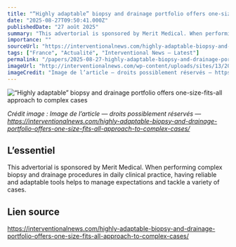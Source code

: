 ```yaml
---
title: "“Highly adaptable” biopsy and drainage portfolio offers one-size-fits-all approach to complex cases"
date: "2025-08-27T09:50:41.000Z"
publishedDate: "27 août 2025"
summary: "This advertorial is sponsored by Merit Medical. When performing complex biopsy and drainage procedures in daily clinical practice, having reliable and adaptable tools helps to manage expectations and tackle a variety of cases."
importance: ""
sourceUrl: "https://interventionalnews.com/highly-adaptable-biopsy-and-drainage-portfolio-offers-one-size-fits-all-approach-to-complex-cases/"
tags: ["France", "Actualité", "Interventional News — Latest"]
permalink: "/papers/2025-08-27-highly-adaptable-biopsy-and-drainage-portfolio-offers-one-size-fits-all-approach-to-complex-cases"
imageUrl: "http://interventionalnews.com/wp-content/uploads/sites/13/2025/08/2023-10-Photo-FD-767x1024.jpg"
imageCredit: "Image de l’article — droits possiblement réservés — https://interventionalnews.com/highly-adaptable-biopsy-and-drainage-portfolio-offers-one-size-fits-all-approach-to-complex-cases/"
---
```


![“Highly adaptable” biopsy and drainage portfolio offers one-size-fits-all approach to complex cases](http://interventionalnews.com/wp-content/uploads/sites/13/2025/08/2023-10-Photo-FD-767x1024.jpg)

*Crédit image : Image de l’article — droits possiblement réservés — https://interventionalnews.com/highly-adaptable-biopsy-and-drainage-portfolio-offers-one-size-fits-all-approach-to-complex-cases/*

## L’essentiel

This advertorial is sponsored by Merit Medical. When performing complex biopsy and drainage procedures in daily clinical practice, having reliable and adaptable tools helps to manage expectations and tackle a variety of cases.

## Lien source

https://interventionalnews.com/highly-adaptable-biopsy-and-drainage-portfolio-offers-one-size-fits-all-approach-to-complex-cases/
